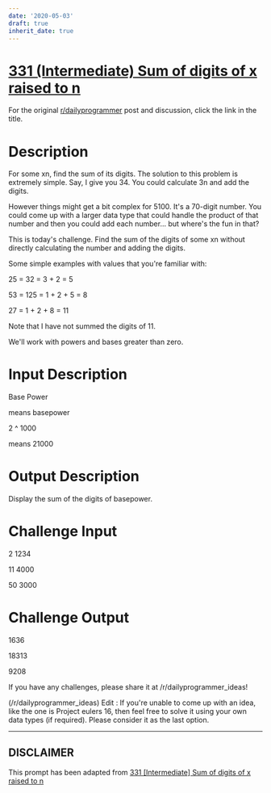 ```yaml
---
date: '2020-05-03'
draft: true
inherit_date: true
---
```


# [331 (Intermediate) Sum of digits of x raised to n](https://www.reddit.com/r/dailyprogrammer/comments/6zvjre/20170913_challenge_331_intermediate_sum_of_digits/)

For the original [r/dailyprogrammer](https://www.reddit.com/r/dailyprogrammer/) post and discussion, click the link in the title.

# Description
For some xn, find the sum of its digits. The solution to this problem is extremely simple. Say, I give you 34. You could calculate 3n and add the digits.

However things might get a bit complex for 5100. It's a 70-digit  number. You could come up with a larger data type that could handle the product of that number and then you could add each number... but where's the fun in that?

This is today's challenge. Find the sum of the digits of some xn without directly calculating the number and adding the digits.

Some simple examples with values that you're familiar with:

25 = 32 = 3 + 2 = 5

53 = 125 = 1 + 2 + 5 = 8

27 = 1 + 2 + 8 = 11 

Note that I have not summed the digits of 11. 

We'll work with powers and bases greater than zero. 

# Input Description
Base Power

means basepower

2 ^ 1000

means 21000

# Output Description
Display the sum of the digits of basepower.

# Challenge Input
2 1234

11 4000 

50 3000

# Challenge Output
1636

18313

9208

If you have any challenges, please share it at /r/dailyprogrammer_ideas!

(/r/dailyprogrammer_ideas)
Edit : If you're unable to come up with an idea, like the one is Project eulers 16, then feel free to solve it using your own data types (if required). Please consider it as the last option. 


----
## **DISCLAIMER**
This prompt has been adapted from [331 [Intermediate] Sum of digits of x raised to n](https://www.reddit.com/r/dailyprogrammer/comments/6zvjre/20170913_challenge_331_intermediate_sum_of_digits/
)
